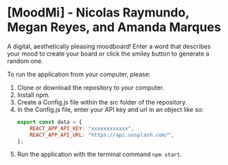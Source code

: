 # [MoodMi] - Nicolas Raymundo, Megan Reyes, and Amanda Marques
A digital, aesthetically pleasing moodboard! Enter a word that describes your mood to create your board or click the smiley button to generate a random one.


To run the application from your computer, please:

1. Clone or download the repository to your computer.
2. Install npm.
3. Create a Config.js file within the src folder of the repository.
4. In the Config.js file, enter your API key and url in an object like so:
   ```Javascript
   export const data = {
       REACT_APP_API_KEY: "xxxxxxxxxxxx",
       REACT_APP_API_URL: "https://api.unsplash.com/",
   };
   ```
5. Run the application with the terminal command `npm start`.
